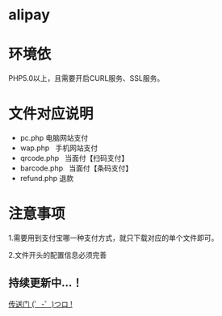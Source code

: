 # alipay 
# 环境依

PHP5.0以上，且需要开启CURL服务、SSL服务。

# 文件对应说明

* pc.php        电脑网站支付
* wap.php       手机网站支付
* qrcode.php    当面付【扫码支付】
* barcode.php   当面付【条码支付】
* refund.php	退款



# 注意事项

1.需要用到支付宝哪一种支付方式，就只下载对应的单个文件即可。

2.文件开头的配置信息必须完善

## 持续更新中...！

[ 传送门 (゜-゜)つロ !](http://coolr.top/)